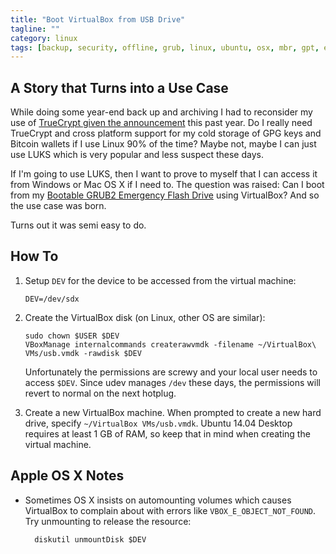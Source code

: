 ```yaml
---
title: "Boot VirtualBox from USB Drive"
tagline: ""
category: linux
tags: [backup, security, offline, grub, linux, ubuntu, osx, mbr, gpt, efi, virtualbox, vm]
---
```


## A Story that Turns into a Use Case

While doing some year-end back up and archiving I had to reconsider my use of [TrueCrypt given the announcement](https://en.wikipedia.org/wiki/TrueCrypt#End_of_life_announcement) this past year.  Do I really need TrueCrypt and cross platform support for my cold storage of GPG keys and Bitcoin wallets if I use Linux 90% of the time?  Maybe not, maybe I can just use LUKS which is very popular and less suspect these days.

If I'm going to use LUKS, then I want to prove to myself that I can access it from Windows or Mac OS X if I need to.  The question was raised: Can I boot from my [Bootable GRUB2 Emergency Flash Drive](/linux/boot-linux-isos-from-usb-sticks-using-grub/) using VirtualBox?  And so the use case was born.

Turns out it was semi easy to do.

## How To


1.  Setup `DEV` for the device to be accessed from the virtual machine:

        DEV=/dev/sdx

2.  Create the VirtualBox disk (on Linux, other OS are similar):

        sudo chown $USER $DEV
        VBoxManage internalcommands createrawvmdk -filename ~/VirtualBox\ VMs/usb.vmdk -rawdisk $DEV

    Unfortunately the permissions are screwy and your local user needs to access `$DEV`.  Since udev manages `/dev` these days, the permissions will revert to normal on the next hotplug.

3.  Create a new VirtualBox machine.  When prompted to create a new hard drive, specify `~/VirtualBox VMs/usb.vmdk`.  Ubuntu 14.04 Desktop requires at least 1 GB of RAM, so keep that in mind when creating the virtual machine.


## Apple OS X Notes

* Sometimes OS X insists on automounting volumes which causes VirtualBox to complain about with errors like `VBOX_E_OBJECT_NOT_FOUND`.  Try unmounting to release the resource:

        diskutil unmountDisk $DEV
